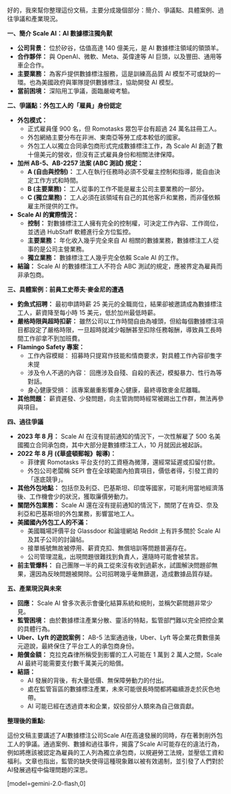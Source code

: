 好的，我來幫你整理這份文稿，主要分成幾個部分：簡介、爭議點、具體案例、過往爭議和產業現況。

**一、簡介 Scale AI：AI 數據標注獨角獸**

*   **公司背景：** 位於矽谷，估值高達 140 億美元，是 AI 數據標注領域的領頭羊。
*   **合作夥伴：** 與 OpenAI、微軟、Meta、英偉達等 AI 巨頭，以及豐田、通用等車企合作。
*   **主要業務：** 為客戶提供數據標注服務，這是訓練高品質 AI 模型不可或缺的一環。也為美國政府與軍隊提供數據標注，協助開發 AI 模型。
*   **當前困境：** 深陷用工爭議，面臨嚴峻考驗。

**二、爭議點：外包工人的「雇員」身份認定**

*   **外包模式：**
    *   正式雇員僅 900 名，但 Romotasks 眾包平台有超過 24 萬名註冊工人。
    *   外包網絡主要分布在非洲、東南亞等勞工成本較低的國家。
    *   外包工人以獨立合同承包商形式完成數據標注工作，為 Scale AI 創造了數十億美元的營收，但沒有正式雇員身份和相關法律保障。
*   **加州 AB-5、AB-2257 法案 (ABC 測試) 規定：**
    *   **A (自由與控制)：** 工人在執行任務時必須不受雇主控制和指導，能自由決定工作方式和時間。
    *   **B (主要業務)：** 工人從事的工作不能是雇主公司主要業務的一部分。
    *   **C (獨立業務)：** 工人必須在該領域有自己的其他客戶和業務，而非僅依賴雇主所提供的工作。
*   **Scale AI 的實際情況：**
    *   **控制：** 對數據標注工人擁有完全的控制權，可決定工作內容、工作崗位，並透過 HubStaff 軟體進行全方位監控。
    *   **主要業務：** 年化收入幾乎完全來自 AI 相關的數據業務，數據標注工人從事的是公司主營業務。
    *   **獨立業務：** 數據標注工人幾乎完全依賴 Scale AI 的工作。
*   **結論：** Scale AI 的數據標注工人不符合 ABC 測試的規定，應被界定為雇員而非承包商。

**三、具體案例：前員工史蒂夫·麥金尼的遭遇**

*   **釣魚式招聘：** 最初申請時薪 25 美元的全職崗位，結果卻被邀請成為數據標注工人，薪資降至每小時 15 美元，低於加州最低時薪。
*   **嚴格時限與超時扣薪：** 雖然公司以工作時間自由為噱頭，但給每個數據標注項目都設定了嚴格時限，一旦超時就減少報酬甚至扣除任務報酬，導致員工長時間工作卻拿不到加班費。
*   **Flamingo Safety 專案：**
    *   工作內容模糊： 招募時只提寫作技能和情商要求，對具體工作內容卻隻字未提
    *   涉及令人不適的內容： 回應涉及自殘、自殺的表述，模擬暴力、性行為等對話。
    *   身心健康受損： 該專案嚴重影響身心健康，最終導致麥金尼離職。
*   **其他問題：** 薪資遲發、少發問題，向主管詢問時經常被踢出工作群，無法再參與項目。

**四、過往爭議**

*   **2023 年 8 月：** Scale AI 在沒有提前通知的情況下，一次性解雇了 500 名美國獨立合同承包商，其中大部分是數據標注工人，10 月就因此被起訴。
*   **2022 年 8 月 (《華盛頓郵報》報導)：**
    *   菲律賓 Romotasks 平台支付的工資極為微薄，還經常延遲或扣留付款。
    *   外包公司老闆稱 SEPI 會在全球範圍內拍賣項目，價低者得，引發工資的「逐底競爭」。
*   **其他外包地點：** 包括奈及利亞、巴基斯坦、印度等國家，可能利用當地經濟落後、工作機會少的狀況，獲取廉價勞動力。
*   **關閉外包業務：** Scale AI 還在沒有提前通知的情況下，關閉了在肯亞、奈及利亞和巴基斯坦的外包業務，影響當地工人。
*   **美國國內外包工人的不滿：**
    *   美國職場評價平台 Glassdoor 和論壇網站 Reddit 上有許多關於 Scale AI 及其子公司的討論帖。
    *   接單帳號無故被停用、薪資克扣、無償培訓等問題普遍存在。
    *   公司管理混亂，出現問題很難找到負責人，還隨時可能會被禁言。
*   **前主管爆料：** 自己團隊一半的員工從來沒有收到過薪水，試圖解決問題卻無果，還因為反映問題被開除。公司招聘幾乎毫無篩選，造成數據品質存疑。

**五、產業現況與未來**

*   **回應：** Scale AI 曾多次表示會優化結算系統和規則，並稱欠薪問題非常少見。
*   **監管困境：** 由於數據標注產業分散、靈活的特點，監管部門難以完全把控企業的具體行為。
*   **Uber、Lyft 的遊說案例：** AB-5 法案通過後，Uber、Lyft 等企業花費數億美元遊說，最終保住了平台工人的承包商身份。
*   **賠償金額：** 克拉克森律所稱受到影響的工人可能在 1 萬到 2 萬人之間，Scale AI 最終可能需要支付數千萬美元的賠償。
*   **結語：**
    *   AI 發展的背後，有大量低價、無保障勞動力的付出。
    *   處在監管盲區的數據標注產業，未來可能很長時間都將繼續游走於灰色地帶。
    *   AI 可能已經在透過資本和企業，奴役部分人類來為自己做貢獻。

**整理後的重點:**

這份文稿主要講述了AI數據標注公司Scale AI在高速發展的同時，存在著剝削外包工人的爭議。通過案例、數據和過往事件，揭露了Scale AI可能存在的違法行為，例如將應該被認定為雇員的工人列為獨立承包商，以規避勞工法規，並壓低工資和福利。文章也指出，監管的缺失使得這種現象難以被有效遏制，並引發了人們對於AI發展過程中倫理問題的深思。

[model=gemini-2.0-flash,0]
